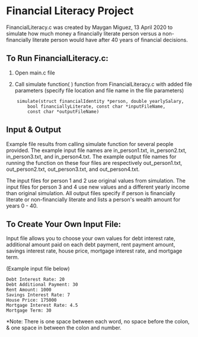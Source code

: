 # Financial Literacy Project
FinancialLiteracy.c was created by Maygan Miguez, 13 April 2020 to simulate how much money a financially literate person versus a non-financially literate person would have after 40 years of financial decisions. 
      

## To Run FinancialLiteracy.c: 

1. Open main.c file

2. Call simulate function( ) function from FinancialLiteracy.c with added file parameters
    (specify file location and file name in the file parameters)
```
	simulate(struct financialIdentity *person, double yearlySalary, 
		bool financiallyLiterate, const char *inputFileName, 
		const char *outputFileName)
```

## Input & Output
Example file results from calling simulate function for several people provided. The example input file names are in_person1.txt, in_person2.txt, in_person3.txt, and in_person4.txt. The example output file names for running the function on these four files are respectively out_person1.txt, out_person2.txt, out_person3.txt, and out_person4.txt.
        
The input files for person 1 and 2 use original values from simulation. The input files for person 3 and 4 use new values and a different yearly income than original simulation. All output files specify if person is financially literate or non-financially literate and lists a person's wealth amount for years 0 - 40.
         
## To Create Your Own Input File: 

Input file allows you to choose your own values for debt interest rate, additional
amount paid on each debt payment, rent payment amount, savings interest rate, house price,
mortgage interest rate, and mortgage term.

(Example input file below)
```
Debt Interest Rate: 20
Debt Additional Payment: 30
Rent Amount: 1000
Savings Interest Rate: 7
House Price: 175000
Mortgage Interest Rate: 4.5
Mortgage Term: 30
```
*Note: There is one space between each word, no space before the colon, & one space
       in between the colon and number. 
